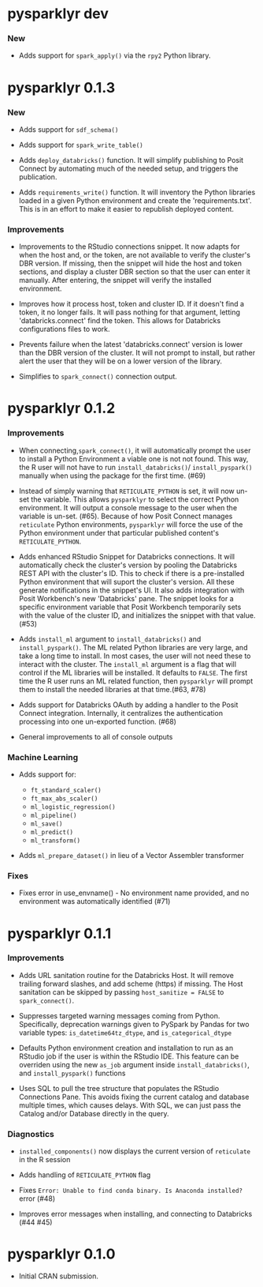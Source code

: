 # pysparklyr dev

### New

* Adds support for `spark_apply()` via the `rpy2` Python library.

# pysparklyr 0.1.3

### New

* Adds support for `sdf_schema()`

* Adds support for `spark_write_table()`

* Adds `deploy_databricks()` function. It will simplify publishing to Posit
Connect by automating much of the needed setup, and triggers the publication.

* Adds `requirements_write()` function. It will inventory the Python libraries
loaded in a given Python environment and create the 'requirements.txt'. This
is in an effort to make it easier to republish deployed content.

### Improvements

* Improvements to the RStudio connections snippet. It now adapts for when the
host and, or the token, are not available to verify the cluster's DBR version.
If missing, then the snippet will hide the host and token sections, and display
a cluster DBR section so that the user can enter it manually. After entering,
the snippet will verify the installed environment.

* Improves how it process host, token and cluster ID. If it doesn't find a
token, it no longer fails. It will pass nothing for that argument, letting
'databricks.connect' find the token. This allows for Databricks configurations
files to work.

* Prevents failure when the latest 'databricks.connect' version is lower than
the DBR version of the cluster. It will not prompt to install, but rather
alert the user that they will be on a lower version of the library.

* Simplifies to `spark_connect()` connection output.

# pysparklyr 0.1.2

### Improvements

* When connecting,`spark_connect()`, it will automatically prompt the
user to install a Python Environment a viable one is not  not found. 
This way, the R user will not have to run `install_databricks()`/
`install_pyspark()` manually when using the package for the first time. (#69)

* Instead of simply warning that `RETICULATE_PYTHON` is set, it will now un-set
the variable. This allows `pysparklyr` to select the correct Python environment.
It will output a console message to the user when the variable is un-set. (#65).
Because of how Posit Connect manages `reticulate` Python environments, `pysparklyr`
will force the use of the Python environment under that particular published
content's `RETICULATE_PYTHON`.

* Adds enhanced RStudio Snippet for Databricks connections. It will automatically 
check the cluster's version by pooling the Databricks REST API with the cluster's
ID. This to check if there is a pre-installed Python environment that will
suport the cluster's version. All these generate notifications in the snippet's
UI. It also adds integration with Posit Workbench's new 'Databricks' pane. The
snippet looks for a specific environment variable that Posit Workbench temporarily
sets with the value of the cluster ID, and initializes the snippet with that
value. (#53)

* Adds `install_ml` argument to `install_databricks()` and `install_pyspark()`. 
The ML related Python libraries are very large, and take a long time to install.
In most cases, the user will not need these to interact with the cluster. The 
`install_ml` argument is a flag that will control if the ML libraries will
be installed. It defaults to `FALSE`. The first time the R user runs an ML 
related function, then `pysparklyr` will prompt them to install the needed
libraries at that time.(#63, #78)

* Adds support for Databricks OAuth by adding a handler to the Posit Connect 
integration. Internally, it centralizes the authentication processing into
one un-exported function. (#68)

* General improvements to all of console outputs

### Machine Learning

* Adds support for: 
  - `ft_standard_scaler()`
  - `ft_max_abs_scaler()`
  - `ml_logistic_regression()`
  - `ml_pipeline()`
  - `ml_save()`
  - `ml_predict()`
  - `ml_transform()`

* Adds `ml_prepare_dataset()` in lieu of a Vector Assembler transformer

### Fixes

* Fixes error in use_envname() - No environment name provided, and no 
environment was automatically identified (#71)

# pysparklyr 0.1.1

### Improvements

* Adds URL sanitation routine for the Databricks Host. It will remove trailing
forward slashes, and add scheme (https) if missing. The Host sanitation can be 
skipped by passing `host_sanitize = FALSE` to `spark_connect()`.

* Suppresses targeted warning messages coming from Python. Specifically, 
deprecation warnings given to PySpark by Pandas for two variable types:
`is_datetime64tz_dtype`, and `is_categorical_dtype`

* Defaults Python environment creation and installation to run as an RStudio
job if the user is within the RStudio IDE. This feature can be overriden
using the new `as_job` argument inside `install_databricks()`, and 
`install_pyspark()` functions

* Uses SQL to pull the tree structure that populates the RStudio Connections
Pane. This avoids fixing the current catalog and database multiple times,
which causes delays. With SQL, we can just pass the Catalog and/or Database
directly in the query. 

### Diagnostics 

* `installed_components()` now displays the current version of `reticulate` in
the R session

* Adds handling of `RETICULATE_PYTHON` flag 

* Fixes `Error: Unable to find conda binary. Is Anaconda installed?` error (#48)

* Improves error messages when installing, and connecting to Databricks (#44 #45)


# pysparklyr 0.1.0

* Initial CRAN submission.

